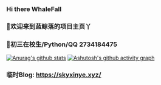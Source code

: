 ### Hi there WhaleFall
### 🤔欢迎来到蓝鲸落的项目主页丫
### 💬初三在校生/Python/QQ 2734184475
[![Anurag's github stats](https://github-readme-stats.vercel.app/api?username=AdminWhaleFall)](https://github.com/anuraghazra/github-readme-stats)
[![Ashutosh's github activity graph](https://activity-graph.herokuapp.com/graph?username=AdminWhaleFall&theme=github)](https://github.com/ashutosh00710/github-readme-activity-graph)
### 临时Blog: https://skyxinye.xyz/


<!--
**AdminWhaleFall/AdminWhaleFall** is a ✨ _special_ ✨ repository because its `README.md` (this file) appears on your GitHub profile.

Here are some ideas to get you started:

- 🔭 I’m currently working on ...
- 🌱 I’m currently learning ...
- 👯 I’m looking to collaborate on ...
- 🤔 I’m looking for help with ...
- 💬 Ask me about ...
- 📫 How to reach me: ...
- 😄 Pronouns: ...
- ⚡ Fun fact: ...
-->
